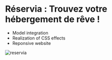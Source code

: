 # Réservia : Trouvez votre hébergement de rêve !

- Model integration
- Realization of CSS effects
- Reponsive website

![reservia](https://user-images.githubusercontent.com/76693227/150074584-9060d44a-3c89-43ed-be47-c10927bbfae5.png)
